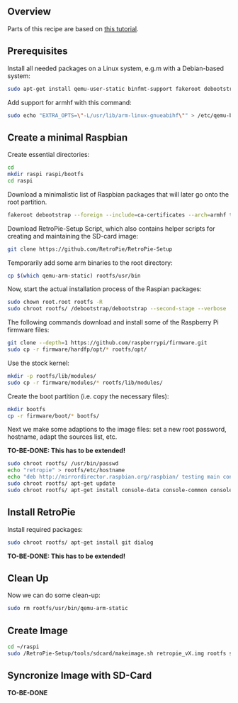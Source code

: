 ## Overview

Parts of this recipe are based on [this tutorial](http://www.kaibader.de/homemade-minimal-raspberry-pi-raspbian-image/).

## Prerequisites

Install all needed packages on a Linux system, e.g.m with a Debian-based system:

``` bash
sudo apt-get install qemu-user-static binfmt-support fakeroot debootstrap git
```

Add support for armhf with this command:
``` bash
sudo echo "EXTRA_OPTS=\"-L/usr/lib/arm-linux-gnueabihf\"" > /etc/qemu-binfmt.conf
```

## Create a minimal Raspbian

Create essential directories:

``` bash
cd
mkdir raspi raspi/bootfs
cd raspi
```

Download a minimalistic list of Raspbian packages that will later go onto the root partition.

``` bash
fakeroot debootstrap --foreign --include=ca-certificates --arch=armhf testing rootfs http://archive.raspbian.com/raspbian
```

Download RetroPie-Setup Script, which also contains helper scripts for creating and maintaining the SD-card image:

``` bash
git clone https://github.com/RetroPie/RetroPie-Setup
```

Temporarily add some arm binaries to the root directory:

``` bash
cp $(which qemu-arm-static) rootfs/usr/bin
```

Now, start the actual installation process of the Raspian packages:

``` bash
sudo chown root.root rootfs -R
sudo chroot rootfs/ /debootstrap/debootstrap --second-stage --verbose
```

The following commands download and install some of the Raspberry Pi firmware files:

``` bash
git clone --depth=1 https://github.com/raspberrypi/firmware.git
sudo cp -r firmware/hardfp/opt/* rootfs/opt/
```

Use the stock kernel:

``` bash
mkdir -p rootfs/lib/modules/
sudo cp -r firmware/modules/* rootfs/lib/modules/
```

Create the boot partition (i.e. copy the necessary files):

``` bash
mkdir bootfs
cp -r firmware/boot/* bootfs/
```

Next we make some adaptions to the image files: set a new root password, hostname, adapt the sources list, etc.

__TO-BE-DONE: This has to be extended!__

``` bash
sudo chroot rootfs/ /usr/bin/passwd
echo "retropie" > rootfs/etc/hostname
echo "deb http://mirrordirector.raspbian.org/raspbian/ testing main contrib non-free rpi" >> rootfs/etc/apt/sources.list
sudo chroot rootfs/ apt-get update
sudo chroot rootfs/ apt-get install console-data console-common console-setup tzdata most locales keyboard-configuration
```

## Install RetroPie

Install required packages:

``` bash
sudo chroot rootfs/ apt-get install git dialog
```

__TO-BE-DONE: This has to be extended!__


## Clean Up

Now we can do some clean-up:

``` bash
sudo rm rootfs/usr/bin/qemu-arm-static
```

## Create Image

``` bash
cd ~/raspi
sudo /RetroPie-Setup/tools/sdcard/makeimage.sh retropie_vX.img rootfs small
```

## Syncronize Image with SD-Card

__TO-BE-DONE__

